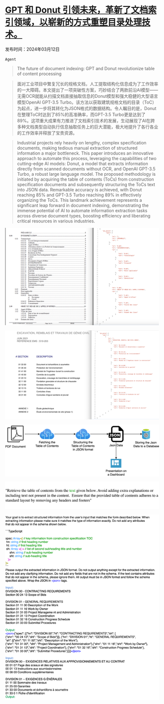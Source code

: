 # [GPT 和 Donut 引领未来，革新了文档索引领域，以崭新的方式重塑目录处理技术。](https://arxiv.org/abs/2403.07553)

发布时间：2024年03月12日

`Agent`

> The future of document indexing: GPT and Donut revolutionize table of content processing

> 面对工业项目中繁复冗长的规格文档，人工提取结构化信息成为了工作效率的一大障碍。本文提出了一项突破性方案，巧妙结合了两款前沿AI模型——无需OCR就能从扫描文档直接抽取信息的Donut模型和强大稳健的大型语言模型OpenAI GPT-3.5 Turbo。该方法以获取建筑规格文档的目录（ToC）为起点，进一步将其转化为JSON格式的数据结构。令人瞩目的是，Donut在整理ToC时达到了85%的高准确率，而GPT-3.5 Turbo更是达到了89%。这项重大成果有力推进了文档索引技术的发展，生动展现了AI在跨多种文档类型自动执行信息抽取任务上的巨大潜能，极大地提升了各行各业的工作效率并释放了宝贵资源。

> Industrial projects rely heavily on lengthy, complex specification documents, making tedious manual extraction of structured information a major bottleneck. This paper introduces an innovative approach to automate this process, leveraging the capabilities of two cutting-edge AI models: Donut, a model that extracts information directly from scanned documents without OCR, and OpenAI GPT-3.5 Turbo, a robust large language model. The proposed methodology is initiated by acquiring the table of contents (ToCs) from construction specification documents and subsequently structuring the ToCs text into JSON data. Remarkable accuracy is achieved, with Donut reaching 85% and GPT-3.5 Turbo reaching 89% in effectively organizing the ToCs. This landmark achievement represents a significant leap forward in document indexing, demonstrating the immense potential of AI to automate information extraction tasks across diverse document types, boosting efficiency and liberating critical resources in various industries.

![GPT 和 Donut 引领未来，革新了文档索引领域，以崭新的方式重塑目录处理技术。](../../../paper_images/2403.07553/oldformat.png)

![GPT 和 Donut 引领未来，革新了文档索引领域，以崭新的方式重塑目录处理技术。](../../../paper_images/2403.07553/masterformat.png)

![GPT 和 Donut 引领未来，革新了文档索引领域，以崭新的方式重塑目录处理技术。](../../../paper_images/2403.07553/methodology.png)

![GPT 和 Donut 引领未来，革新了文档索引领域，以崭新的方式重塑目录处理技术。](../../../paper_images/2403.07553/tocprompt.png)

![GPT 和 Donut 引领未来，革新了文档索引领域，以崭新的方式重塑目录处理技术。](../../../paper_images/2403.07553/prompt.png)